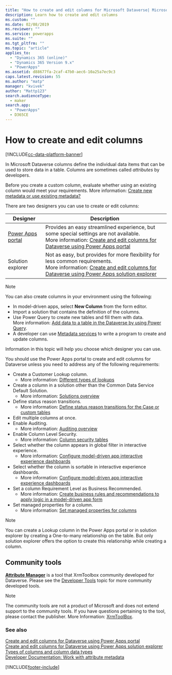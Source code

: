 ```yaml
---
title: "How to create and edit columns for Microsoft Dataverse| MicrosoftDocs"
description: Learn how to create and edit columns
ms.custom: ""
ms.date: 02/08/2019
ms.reviewer: ""
ms.service: powerapps
ms.suite: ""
ms.tgt_pltfrm: ""
ms.topic: "article"
applies_to: 
  - "Dynamics 365 (online)"
  - "Dynamics 365 Version 9.x"
  - "PowerApps"
ms.assetid: d88677fa-2caf-47b0-aec6-10a25a7ec9c3
caps.latest.revision: 55
ms.author: "matp"
manager: "kvivek"
author: "Mattp123"
search.audienceType: 
  - maker
search.app: 
  - "PowerApps"
  - D365CE
---
```

# How to create and edit columns

[!INCLUDE[cc-data-platform-banner](../../includes/cc-data-platform-banner.md)]

In Microsoft Dataverse columns define the individual data items that can be used to store data in a table. Columns are sometimes called *attributes* by developers. 
  
Before you create a custom column, evaluate whether using an existing column would meet your requirements. More information: [Create new metadata or use existing metadata?](create-edit-metadata.md#create-new-metadata-or-use-existing-metadata)

There are two designers you can use to create or edit columns:

|Designer| Description|
|--|--|
|[Power Apps portal](https://make.powerapps.com/?utm_source=padocs&utm_medium=linkinadoc&utm_campaign=referralsfromdoc)|Provides an easy streamlined experience, but some special settings are not available.<br />More information: [Create and edit columns for Dataverse using Power Apps portal](create-edit-field-portal.md)|
|Solution explorer|Not as easy, but provides for more flexibility for less common requirements.<br />More information: [Create and edit columns for Dataverse using Power Apps solution explorer](create-edit-field-solution-explorer.md) |

> [!NOTE]
> You can also create columns in your environment using the following:
> - In model-driven apps, select **New Column** from the form editor.
> - Import a solution that contains the definition of the columns.
> - Use Power Query to create new tables and fill them with data.<br />More information: [Add data to a table in the Dataverse by using Power Query](./add-data-power-query.md).
> - A developer can use [Metadata services](/powerapps/developer/data-platform/use-web-services#metadata-services) to write a program to create and update columns.

Information in this topic will help you choose which designer you can use. 

You should use the Power Apps portal to create and edit columns for Dataverse unless you need to address any of the following requirements:

- Create a Customer Lookup column. 
   - More information: [Different types of lookups](types-of-fields.md#different-types-of-lookups)
- Create a column in a solution other than the Common Data Service Default Solution. 
   - More information: [Solutions overview](solutions-overview.md)
- Define status reason transitions. 
   - More information: [Define status reason transitions for the Case or custom tables](define-status-reason-transitions.md)
- Edit multiple columns at once.
- Enable Auditing. 
   - More information: [Auditing overview](../../developer/data-platform/auditing-overview.md)
- Enable Column Level Security. 
   - More information: [Column security tables](../../developer/data-platform/field-security-entities.md)
- Select whether the column appears in global filter in interactive experience. 
   - More information: [Configure model-driven app interactive experience dashboards](../model-driven-apps/configure-interactive-experience-dashboards.md)
- Select whether the column is sortable in interactive experience dashboards. 
   - More information: [Configure model-driven app interactive experience dashboards](../model-driven-apps/configure-interactive-experience-dashboards.md)
- Set a column Requirement Level as Business Recommended. 
   - More information: [Create business rules and recommendations to apply logic in a model-driven app form](../model-driven-apps/create-business-rules-recommendations-apply-logic-form.md)
- Set managed properties for a column. 
   - More information: [Set managed properties for columns](set-managed-properties-for-field.md)

> [!NOTE]
> You can create a Lookup column in the Power Apps portal or in solution explorer by creating a One-to-many relationship on the table. But only solution explorer offers the option to create this relationship while creating a column.

## Community tools

**[Attribute Manager](https://www.xrmtoolbox.com/plugins/DLaB.Xrm.AttributeManager/)** is a tool that XrmToolbox community developed for Dataverse. Please see the [Developer Tools](/dynamics365/customer-engagement/developer/developer-tools) topic for more community developed tools.

> [!NOTE]
> The community tools are not a product of Microsoft and does not extend support to the community tools. 
> If you have questions pertaining to the tool, please contact the publisher. More Information: [XrmToolBox](https://www.xrmtoolbox.com).

### See also  
[Create and edit columns for Dataverse using Power Apps portal](create-edit-field-portal.md)<br />
[Create and edit columns for Dataverse using Power Apps solution explorer](create-edit-field-solution-explorer.md)<br />
[Types of columns and column data types](types-of-fields.md)<br />
[Developer Documentation: Work with attribute metadata](/dynamics365/customer-engagement/developer/org-service/work-attribute-metadata)
 


[!INCLUDE[footer-include](../../includes/footer-banner.md)]